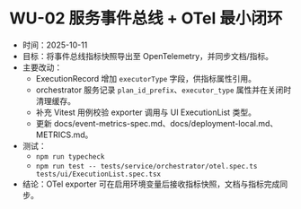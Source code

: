 # WU-02 服务事件总线 + OTel 最小闭环

- 时间：2025-10-11
- 目标：将事件总线指标快照导出至 OpenTelemetry，并同步文档/指标。
- 主要改动：
  - ExecutionRecord 增加 `executorType` 字段，供指标属性引用。
  - orchestrator 服务记录 `plan_id_prefix`、`executor_type` 属性并在关闭时清理缓存。
  - 补充 Vitest 用例校验 exporter 调用与 UI ExecutionList 类型。
  - 更新 docs/event-metrics-spec.md、docs/deployment-local.md、METRICS.md。
- 测试：
  - `npm run typecheck`
  - `npm run test -- tests/service/orchestrator/otel.spec.ts tests/ui/ExecutionList.spec.tsx`
- 结论：OTel exporter 可在启用环境变量后接收指标快照，文档与指标完成同步。
